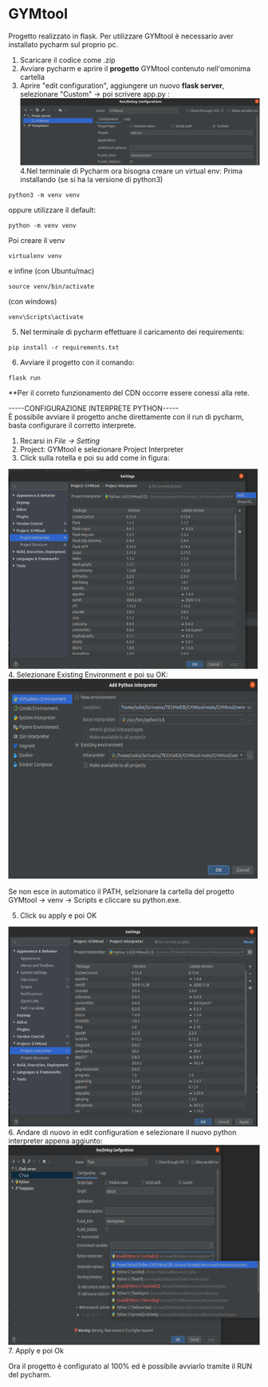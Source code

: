 # GYMtool
Progetto realizzato in flask.
Per utilizzare GYMtool è necessario aver installato pycharm sul proprio pc.
1. Scaricare il codice come .zip 
2. Avviare pycharm e aprire il **progetto** GYMtool contenuto nell'omonima cartella
3. Aprire "edit configuration", aggiungere un nuovo **flask server**, selezionare "Custom" -> poi scrivere app.py :
![alt text](https://github.com/sergiosolmonte/GYMtool/blob/main/custom.png?raw=true)
4.Nel terminale di Pycharm ora bisogna creare un virtual env:
Prima installando (se si ha la versione di python3)
```
python3 -m venv venv
```
oppure utilizzare il default:
```
python -m venv venv
```
Poi creare il venv
```
virtualenv venv
```
e infine 
(con Ubuntu/mac)
```
source venv/bin/activate
```
(con windows)
```
venv\Scripts\activate
```
5. Nel terminale di pycharm effettuare il caricamento dei requirements:
```
pip install -r requirements.txt
```
6. Avviare il progetto con il comando:
```
flask run
```

**Per il correto funzionamento del CDN occorre essere conessi alla rete.


-----CONFIGURAZIONE INTERPRETE PYTHON----- <br>
È possibile avviare il progetto anche direttamente con il run di pycharm, basta configurare il corretto interprete.
1. Recarsi in *File -> Setting* 
2. Project: GYMtool e selezionare Project Interpreter
3. Click sulla rotella e poi su add come in figura: 
<img src="https://github.com/sergiosolmonte/GYMtool/blob/main/add.png?raw=true" width="500" height="400"/>
4. Selezionare Existing Environment e poi su OK:
<img src="https://github.com/sergiosolmonte/GYMtool/blob/main/existing.png?raw=true" width="500" height="400"/>

Se non esce in automatico il PATH, selzionare la cartella del progetto GYMtool -> venv -> Scripts e cliccare su python.exe.

5. Click su apply e poi OK
<img src="https://github.com/sergiosolmonte/GYMtool/blob/main/apply.png?raw=true" width="500" height="400"/>
6. Andare di nuovo in edit configuration e selezionare il nuovo python interpreter appena aggiunto:
<img src="https://github.com/sergiosolmonte/GYMtool/blob/main/new_interpreter.png?raw=true" width="600" height="400"/>
7. Apply e poi Ok

Ora il progetto è configurato al 100% ed è possibile avviarlo tramite il RUN del pycharm.
